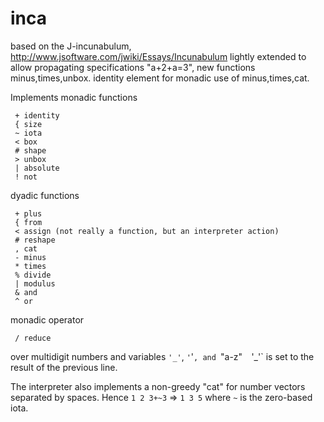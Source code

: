 inca
====

based on the J-incunabulum,
      http://www.jsoftware.com/jwiki/Essays/Incunabulum
lightly extended to allow propagating specifications "a+2+a=3",
new functions minus,times,unbox.
identity element for monadic use of minus,times,cat.

Implements monadic functions 

     + identity 
     { size 
     ~ iota 
     < box 
     # shape 
     > unbox 
     | absolute 
     ! not 

dyadic functions 

     + plus 
     { from 
     < assign (not really a function, but an interpreter action) 
     # reshape 
     , cat 
     - minus 
     * times 
     % divide 
     | modulus 
     & and 
     ^ or 

monadic operator 

     / reduce 

over multidigit numbers and variables `'_'`, `'`'`, and `"a-z"` 
`'_'` is set to the result of the previous line. 

The interpreter also implements a non-greedy "cat" for 
number vectors separated by spaces. Hence `1 2 3+~3` => `1 3 5`
where `~` is the zero-based iota. 


